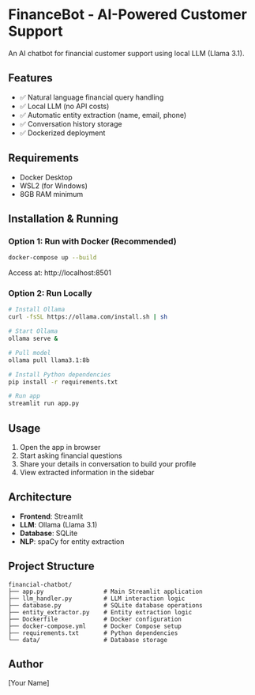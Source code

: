 # FinanceBot - AI-Powered Customer Support

An AI chatbot for financial customer support using local LLM (Llama 3.1).

## Features
- ✅ Natural language financial query handling
- ✅ Local LLM (no API costs)
- ✅ Automatic entity extraction (name, email, phone)
- ✅ Conversation history storage
- ✅ Dockerized deployment

## Requirements
- Docker Desktop
- WSL2 (for Windows)
- 8GB RAM minimum

## Installation & Running

### Option 1: Run with Docker (Recommended)
```bash
docker-compose up --build
```
Access at: http://localhost:8501

### Option 2: Run Locally
```bash
# Install Ollama
curl -fsSL https://ollama.com/install.sh | sh

# Start Ollama
ollama serve &

# Pull model
ollama pull llama3.1:8b

# Install Python dependencies
pip install -r requirements.txt

# Run app
streamlit run app.py
```

## Usage
1. Open the app in browser
2. Start asking financial questions
3. Share your details in conversation to build your profile
4. View extracted information in the sidebar

## Architecture
- **Frontend**: Streamlit
- **LLM**: Ollama (Llama 3.1)
- **Database**: SQLite
- **NLP**: spaCy for entity extraction

## Project Structure
```
financial-chatbot/
├── app.py                 # Main Streamlit application
├── llm_handler.py         # LLM interaction logic
├── database.py            # SQLite database operations
├── entity_extractor.py    # Entity extraction logic
├── Dockerfile             # Docker configuration
├── docker-compose.yml     # Docker Compose setup
├── requirements.txt       # Python dependencies
└── data/                  # Database storage
```

## Author
[Your Name]
